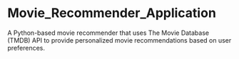 # Movie_Recommender_Application
A Python-based movie recommender that uses The Movie Database (TMDB) API to provide personalized movie recommendations based on user preferences.
